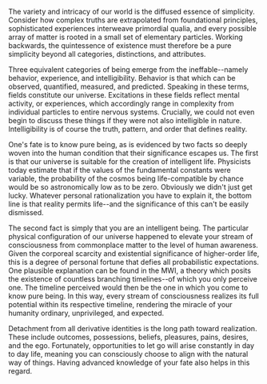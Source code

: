 The variety and intricacy of our world is the diffused essence of simplicity. Consider how complex truths are extrapolated from foundational principles, sophisticated experiences interweave primordial qualia, and every possible array of matter is rooted in a small set of elementary particles. Working backwards, the quintessence of existence must therefore be a pure simplicity beyond all categories, distinctions, and attributes.

Three equivalent categories of being emerge from the ineffable--namely behavior, experience, and intelligibility. Behavior is that which can be observed, quantified, measured, and predicted. Speaking in these terms, fields constitute our universe. Excitations in these fields reflect mental activity, or experiences, which accordingly range in complexity from individual particles to entire nervous systems. Crucially, we could not even begin to discuss these things if they were not also intelligible in nature. Intelligibility is of course the truth, pattern, and order that defines reality.

One's fate is to know pure being, as is evidenced by two facts so deeply woven into the human condition that their significance escapes us. The first is that our universe is suitable for the creation of intelligent life. Physicists today estimate that if the values of the fundamental constants were variable, the probability of the cosmos being life-compatible by chance would be so astronomically low as to be zero. Obviously we didn't just get lucky. Whatever personal rationalization you have to explain it, the bottom line is that reality permits life--and the significance of this can't be easily dismissed.

The second fact is simply that you are an intelligent being. The particular physical configuration of our universe happened to elevate your stream of consciousness from commonplace matter to the level of human awareness. Given the corporeal scarcity and existential significance of higher-order life, this is a degree of personal fortune that defies all probabilistic expectations. One plausible explanation can be found in the MWI, a theory which posits the existence of countless branching timelines--of which you only perceive one. The timeline perceived would then be the one in which you come to know pure being. In this way, every stream of consciousness realizes its full potential within its respective timeline, rendering the miracle of your humanity ordinary, unprivileged, and expected.

Detachment from all derivative identities is the long path toward realization. These include outcomes, possessions, beliefs, pleasures, pains, desires, and the ego. Fortunately, opportunities to let go will arise constantly in day to day life, meaning you can consciously choose to align with the natural way of things. Having advanced knowledge of your fate also helps in this regard.
